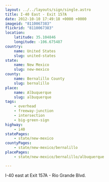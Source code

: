 ```yaml
---
layout: ../../layouts/sign/single.astro
title: I-40 East - Exit 157A
date: 2012-10-10 17:49:18 +0000 +0000
imageid: "8110067383"
flickrid: "8110067383"
location:
    latitude: 35.104846
    longitude: -106.675487
country:
    name: United States
    slug: united-states
state:
    name: New Mexico
    slug: new-mexico
county:
    name: Bernalillo County
    slug: bernalillo
place:
    name: Albuquerque
    slug: albuquerque
tags:
    - overhead
    - freeway-junction
    - intersection
    - big-green-sign
highway:
    - i40
statePages:
    - state/new-mexico
countyPages:
    - state/new-mexico/bernalillo
placePages:
    - state/new-mexico/bernalillo/albuquerque

---
```

I-40 east at Exit 157A - Rio Grande Blvd.